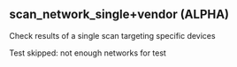 
## scan_network_single+vendor (ALPHA)

Check results of a single scan targeting specific devices


Test skipped: not enough networks for test
